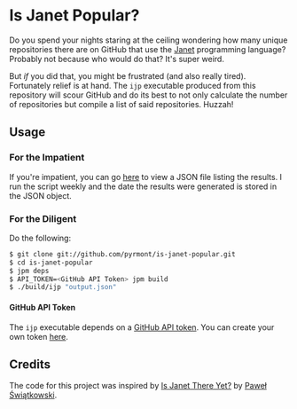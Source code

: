 # Is Janet Popular?

Do you spend your nights staring at the ceiling wondering how many unique
repositories there are on GitHub that use the [Janet][] programming language?
Probably not because who would do that? It's super weird.

[Janet]: https://janet-lang.org/ "The official website of the Janet programming language"

But _if_ you did that, you might be frustrated (and also really tired). Fortunately
relief is at hand. The `ijp` executable produced from this repository will scour
GitHub and do its best to not only calculate the number of repositories but compile a list
of said repositories. Huzzah!

## Usage

### For the Impatient

If you're impatient, you can go [here][json-file] to view a JSON file listing the results.
I run the script weekly and the date the results were generated is stored in the JSON object.

[json-file]: https://inqk.net/files/is_janet_popular.json "JSON file of results"

### For the Diligent

Do the following:

```sh
$ git clone git://github.com/pyrmont/is-janet-popular.git
$ cd is-janet-popular
$ jpm deps
$ API_TOKEN=<GitHub API Token> jpm build
$ ./build/ijp "output.json"
```

#### GitHub API Token

The `ijp` executable depends on a [GitHub API token][token]. You can create your own token [here][dashboard].

[token]: https://docs.github.com/en/authentication/keeping-your-account-and-data-secure/creating-a-personal-access-token "Help page on creating a Personal Access Token on GitHub"

[dashboard]: https://github.com/settings/tokens "The GitHub page for managing Personal Access Tokens"

## Credits

The code for this project was inspired by [Is Janet There Yet?][ijty] by [Paweł Świątkowski][katafrakt].

[ijty]: https://github.com/katafrakt/isjanetthereyet "The GitHub repository for 'Is Janet There Yet?'"

[katafrakt]: https://github.com/katafrakt "The GitHub profile page for @katafrakt"
